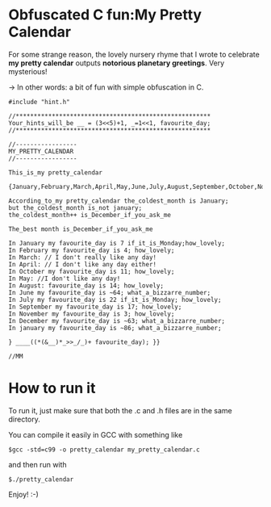 # Obfuscated C fun:My Pretty Calendar

For some strange reason, the lovely nursery rhyme that I wrote to celebrate **my pretty calendar** outputs **notorious planetary greetings**.
Very mysterious!
 
-> In other words: a bit of fun with simple obfuscation in C.
```
#include "hint.h"

//******************************************************
Your_hints_will_be __ = (3<<5)+1, _=1<<1, favourite_day; 
//******************************************************

//-----------------
MY_PRETTY_CALENDAR
//-----------------

This_is_my pretty_calendar

{January,February,March,April,May,June,July,August,September,October,November,December,january};

According_to_my pretty_calendar the_coldest_month is January; 
but the_coldest_month is_not january; 
the_coldest_month++ is_December_if_you_ask_me

The_best month is_December_if_you_ask_me

In January my favourite_day is 7 if_it_is_Monday;how_lovely;
In February my favourite_day is 4; how_lovely;
In March: // I don't really like any day!
In April: // I don't like any day either!
In October my favourite_day is 11; how_lovely;
In May: //I don't like any day!
In August: favourite_day is 14; how_lovely;
In June my favourite_day is ~64; what_a_bizzarre_number;
In July my favourite_day is 22 if_it_is_Monday; how_lovely;
In September my favourite_day is 17; how_lovely;
In November my favourite_day is 3; how_lovely;
In December my favourite_day is ~63; what_a_bizzarre_number;
In january my favourite_day is ~86; what_a_bizzarre_number;

} ____((*(&__)*_>>_/_)+ favourite_day); }}

//MM
```
# How to run it
To run it, just make sure that both the .c and .h files are in the same directory.

You can compile it easily in GCC with something like
```
$gcc -std=c99 -o pretty_calendar my_pretty_calendar.c
```
and then run with
```
$./pretty_calendar
```
Enjoy! :-) 
